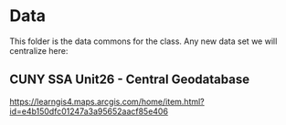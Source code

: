 # Data

This folder is the data commons for the class. Any new data set we will centralize here:

## CUNY SSA Unit26 - Central Geodatabase

https://learngis4.maps.arcgis.com/home/item.html?id=e4b150dfc01247a3a95652aacf85e406